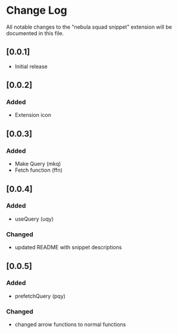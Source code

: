 # Change Log

All notable changes to the "nebula squad snippet" extension will be documented in this file.

## [0.0.1]

- Initial release

## [0.0.2]

### Added

- Extension icon

## [0.0.3]

### Added

- Make Query (mkq)
- Fetch function (ffn)

## [0.0.4]

### Added

- useQuery (uqy)

### Changed

- updated README with snippet descriptions

## [0.0.5]

### Added

- prefetchQuery (pqy)

### Changed

- changed arrow functions to normal functions
